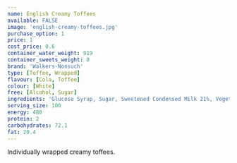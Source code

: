 ```yaml
---
name: English Creamy Toffees
available: FALSE
image: 'english-creamy-toffees.jpg'
purchase_option: 1
price: 1
cost_price: 0.6
container_water_weight: 919
container_sweets_weight: 0
brand: 'Walkers-Nonsuch'
type: [Toffee, Wrapped]
flavour: [Cola, Toffee]
colour: [White]
free: [Alcohol, Sugar]
ingredients: 'Glucose Syrup, Sugar, Sweetened Condensed Milk 21%, Vegetable Oil (Palm Oil), Butter 4%, Salt, Molasses, Emulsifier (E471), Flavourings'
serving_size: 100
energy: 480
protein: 2
carbohydrates: 72.1
fat: 20.4
---
```

Individually wrapped creamy toffees.